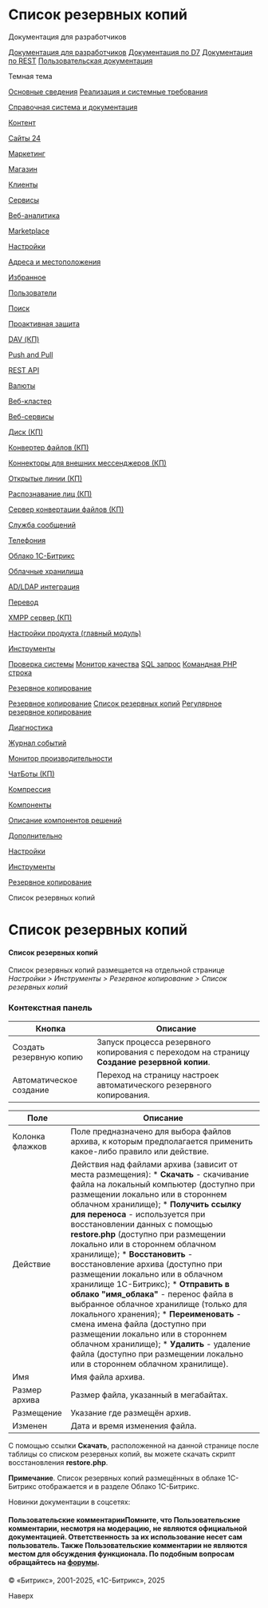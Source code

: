 # Список резервных копий

Документация для разработчиков

[Документация для разработчиков](https://dev.1c-bitrix.ru/api_help/)
[Документация по D7](https://dev.1c-bitrix.ru/api_d7/)
[Документация по REST](https://dev.1c-bitrix.ru/rest_help/)
[Пользовательская документация](https://dev.1c-bitrix.ru/user_help/)

Темная тема

[Основные сведения](/user_help/index.php)
[Реализация и системные требования](/user_help/reqintro.php)

[Справочная система и документация](/user_help/help/index.php)

[Контент](/user_help/content/index.php)

[Сайты 24](/user_help/sites24/index.php)

[Маркетинг](/user_help/marketing/index.php)

[Магазин](/user_help/store/index.php)

[Клиенты](/user_help/clients/index.php)

[Сервисы](/user_help/service/index.php)

[Веб-аналитика](/user_help/statistic/index.php)

[Marketplace](/user_help/marketplace/index.php)

[Настройки](/user_help/settings/index.php)

[Адреса и местоположения](/user_help/settings/location/index.php)

[Избранное](/user_help/settings/favorites/index.php)

[Пользователи](/user_help/settings/users/index.php)

[Поиск](/user_help/settings/search/index.php)

[Проактивная защита](/user_help/settings/security/index.php)

[DAV (КП)](/user_help/settings/dav/index.php)

[Push and Pull](/user_help/settings/pull/index.php)

[REST API](/user_help/settings/rest_api/index.php)

[Валюты](/user_help/settings/currency/index.php)

[Веб-кластер](/user_help/settings/cluster/index.php)

[Веб-сервисы](/user_help/settings/webservice/index.php)

[Диск (КП)](/user_help/settings/disk/index.php)

[Конвертер файлов (КП)](/user_help/settings/transformer/index.php)

[Коннекторы для внешних мессенджеров (КП)](/user_help/settings/imconnector/index.php)

[Открытые линии (КП)](/user_help/settings/imopenlines/index.php)

[Распознавание лиц (КП)](/user_help/settings/faceid/index.php)

[Сервер конвертации файлов (КП)](/user_help/settings/transformercontroller/index.php)

[Служба сообщений](/user_help/settings/message_service/index.php)

[Телефония](/user_help/settings/voximplant/index.php)

[Облако 1С-Битрикс](/user_help/settings/bitrixcloud/index.php)

[Облачные хранилища](/user_help/settings/clouds/index.php)

[AD/LDAP интеграция](/user_help/settings/ldap/index.php)

[Перевод](/user_help/settings/translate/index.php)

[XMPP сервер (КП)](/user_help/settings/xmpp/index.php)

[Настройки продукта (главный модуль)](/user_help/settings/settings/index.php)

[Инструменты](/user_help/settings/utilities/index.php)

[Проверка системы](/user_help/settings/utilities/site_checker.php)
[Монитор качества](/user_help/settings/utilities/checklist.php)
[SQL запрос](/user_help/settings/utilities/sql.php)
[Командная PHP строка](/user_help/settings/utilities/php_command_line.php)

[Резервное копирование](/user_help/settings/utilities/dump/index.php)

[Резервное копирование](/user_help/settings/utilities/dump/dump.php)
[Список резервных копий](/user_help/settings/utilities/dump/dump_list.php)
[Регулярное резервное копирование](/user_help/settings/utilities/dump/dump_auto.php)

[Диагностика](/user_help/settings/utilities/php_settings/index.php)

[Журнал событий](/user_help/settings/utilities/event_log/index.php)

[Монитор производительности](/user_help/settings/perfmon/index.php)

[ЧатБоты (КП)](/user_help/settings/imbot/index.php)

[Компрессия](/user_help/settings/compression/index.php)

[Компоненты](/user_help/components/index.php)

[Описание компонентов решений](/user_help/description_decisions/index.php)

[Дополнительно](/user_help/additional/index.php)

[Настройки](/user_help/settings/index.php)

[Инструменты](/user_help/settings/utilities/index.php)

[Резервное копирование](/user_help/settings/utilities/dump/index.php)

Список резервных копий

# Список резервных копий

#### Список резервных копий

Список резервных копий размещается на отдельной странице *Настройки > Инструменты > Резервное копирование > Список резервных копий*

  

### Контекстная панель

| Кнопка | Описание |
| --- | --- |
| Создать резервную копию | Запуск процесса резервного копирования с переходом на страницу **Создание резервной копии**. |
| Автоматическое создание | Переход на страницу настроек автоматического резервного копирования. |

| Поле | Описание |
| --- | --- |
| Колонка флажков | Поле предназначено для выбора файлов архива, к которым предполагается применить какое-либо правило или действие. |
| Действие | Действия над файлами архива (зависит от места размещения):  * **Скачать** - скачивание файла на локальный компьютер (доступно при размещении локально или в стороннем облачном хранилище); * **Получить ссылку для переноса** - используется при восстановлении данных с помощью **restore.php** (доступно при размещении локально или в стороннем облачном хранилище); * **Восстановить** - восстановление архива (доступно при размещении локально или в облачном хранилище 1С-Битрикс); * **Отправить в облако "имя\_облака"** - перенос файла в выбранное облачное хранилище (только для локального хранения); * **Переименовать** - смена имена файла (доступно при размещении локально или в стороннем облачном хранилище); * **Удалить** - удаление файла (доступно при размещении локально или в стороннем облачном хранилище). |
| Имя | Имя файла архива. |
| Размер архива | Размер файла, указанный в мегабайтах. |
| Размещение | Указание где размещён архив. |
| Изменен | Дата и время изменения файла. |

С помощью ссылки **Скачать**, расположенной на данной странице после таблицы со списком резервных копий, вы можете скачать скрипт восстановления **restore.php**.

**Примечание**. Список резервных копий размещённых в облаке 1С-Битрикс отображается и в разделе Облако 1С-Битрикс.

Новинки документации в соцсетях:

#### Пользовательские комментарииПомните, что Пользовательские комментарии, несмотря на модерацию, не являются официальной документацией. Ответственность за их использование несет сам пользователь. Также Пользовательские комментарии не являются местом для обсуждения функционала. По подобным вопросам обращайтесь на [форумы](http://dev.1c-bitrix.ru/community/forums/group1/).

© «Битрикс», 2001-2025, «1С-Битрикс», 2025

Наверх